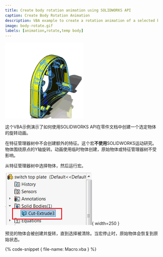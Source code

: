 ```yaml
---
title: Create body rotation animation using SOLIDWORKS API
caption: Create Body Rotation Animation
description: VBA example to create a rotation animation of a selected body around Y axis using SOLIDWORKS API and temp bodies
image: body-rotate.gif
labels: [animation,rotate,temp body]
---
```

![物体旋转动画](body-rotate.gif)

这个VBA示例演示了如何使用SOLIDWORKS API在零件文档中创建一个选定物体的旋转动画。

在特征管理器树中不会创建额外的特征。这个宏**不使用**SOLIDWORKS运动研究。物体围绕原点的Y轴旋转。动画使用临时物体创建，原始物体或特征管理器树不受影响。

从特征管理器树中选择物体，然后运行宏。

![在特征管理器树中选择的物体](feature-tree-body-selected.png){ width=250 }

预览的物体会被创建并旋转，直到选择被清除。当宏停止时，原始物体会恢复到原始状态。

{% code-snippet { file-name: Macro.vba } %}